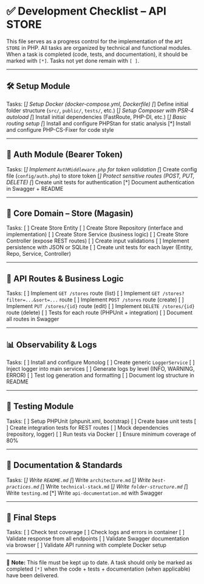 # ✅ Development Checklist – API STORE

This file serves as a progress control for the implementation of the `API STORE` in PHP. All tasks are organized by technical and functional modules. When a task is completed (code, tests, and documentation), it should be marked with `[*]`. Tasks not yet done remain with `[ ]`.

---

## 🛠️ Setup Module

Tasks:
[*] Setup Docker (docker-compose.yml, Dockerfile)
[*] Define initial folder structure (`src/`, `public/`, `tests/`, etc.)
[*] Setup Composer with PSR-4 autoload
[*] Install initial dependencies (FastRoute, PHP-DI, etc.)
[*] Basic routing setup
[*] Install and configure PHPStan for static analysis
[*] Install and configure PHP-CS-Fixer for code style

---

## 🔐 Auth Module (Bearer Token)

Tasks:
[*] Implement `AuthMiddleware.php` for token validation
[*] Create config file (`config/auth.php`) to store token
[*] Protect sensitive routes (POST, PUT, DELETE)
[*] Create unit tests for authentication
[*] Document authentication in Swagger + README

---

## 🧱 Core Domain – Store (Magasin)

Tasks:
[ ] Create Store Entity
[ ] Create Store Repository (interface and implementation)
[ ] Create Store Service (business logic)
[ ] Create Store Controller (expose REST routes)
[ ] Create input validations
[ ] Implement persistence with JSON or SQLite
[ ] Create unit tests for each layer (Entity, Repo, Service, Controller)

---

## 🚦 API Routes & Business Logic

Tasks:
[ ] Implement `GET /stores` route (list)
[ ] Implement `GET /stores?filter=...&sort=...` route
[ ] Implement `POST /stores` route (create)
[ ] Implement `PUT /stores/{id}` route (edit)
[ ] Implement `DELETE /stores/{id}` route (delete)
[ ] Tests for each route (PHPUnit + integration)
[ ] Document all routes in Swagger

---

## 📊 Observability & Logs

Tasks:
[ ] Install and configure Monolog
[ ] Create generic `LoggerService`
[ ] Inject logger into main services
[ ] Generate logs by level (INFO, WARNING, ERROR)
[ ] Test log generation and formatting
[ ] Document log structure in README

---

## 🧪 Testing Module

Tasks:
[ ] Setup PHPUnit (phpunit.xml, bootstrap)
[ ] Create base unit tests
[ ] Create integration tests for REST routes
[ ] Mock dependencies (repository, logger)
[ ] Run tests via Docker
[ ] Ensure minimum coverage of 80%

---

## 📁 Documentation & Standards

Tasks:
[*] Write `README.md`
[*] Write `architecture.md`
[*] Write `best-practices.md`
[*] Write `technical-stack.md`
[*] Write `folder-structure.md`
[*] Write `testing.md`
[*] Write `api-documentation.md` with Swagger

---

## 🚀 Final Steps

Tasks:
[ ] Check test coverage
[ ] Check logs and errors in container
[ ] Validate response from all endpoints
[ ] Validate Swagger documentation via browser
[ ] Validate API running with complete Docker setup

---

📌 **Note:** This file must be kept up to date. A task should only be marked as completed `[*]` when the code + tests + documentation (when applicable) have been delivered. 